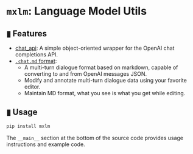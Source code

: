 # `mxlm`: Language Model Utils

## ▮ Features
- [chat_api](mxlm/chat_api.py): A simple object-oriented wrapper for the OpenAI chat completions API.
- [`.chat.md` format](mxlm/chatmd_utils.py): 
    - A multi-turn dialogue format based on markdown, capable of converting to and from OpenAI messages JSON.
    - Modify and annotate multi-turn dialogue data using your favorite editor.
    - Maintain MD format, what you see is what you get while editing.

## ▮ Usage
```bash
pip install mxlm
```

The `__main__` section at the bottom of the source code provides usage instructions and example code.
